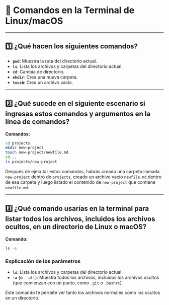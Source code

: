 # 📝 Comandos en la Terminal de Linux/macOS

---

## 1️⃣ ¿Qué hacen los siguientes comandos?

- **`pwd`**: Muestra la ruta del directorio actual.  
- **`ls`**: Lista los archivos y carpetas del directorio actual.  
- **`cd`**: Cambia de directorio.  
- **`mkdir`**: Crea una nueva carpeta.  
- **`touch`**: Crea un archivo vacío.

---

## 2️⃣ ¿Qué sucede en el siguiente escenario si ingresas estos comandos y argumentos en la línea de comandos?

**Comandos:**

```bash
cd projects
mkdir new-project
touch new-project/newfile.md
cd ..
ls projects/new-project
```

Después de ejecutar estos comandos, habrás creado una carpeta llamada `new-project` dentro de `projects`, creado un archivo vacío `newfile.md` dentro de esa carpeta y luego listado el contenido de `new-project` que contiene `newfile.md`.

---

## 3️⃣ ¿Qué comando usarías en la terminal para listar todos los archivos, incluidos los archivos ocultos, en un directorio de Linux o macOS?

**Comando:**

```bash
ls -a
```

### Explicación de los parámetros

- **`ls`**: Lista los archivos y carpetas del directorio actual.
- **`-a`** (o `--all`): Muestra todos los archivos, incluidos los archivos ocultos (que comienzan con un punto, como `.git` o `.bashrc`).

Este comando te permite ver tanto los archivos normales como los ocultos en un directorio.
